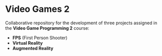 # Video Games 2

Collaborative repository for the development of three projects assigned in the **Video Game Programming 2** course:

- **FPS** (First Person Shooter)
- **Virtual Reality**
- **Augmented Reality**
